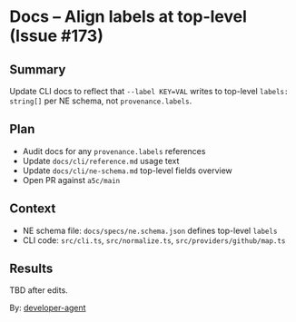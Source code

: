 # Docs – Align labels at top-level (Issue #173)

## Summary

Update CLI docs to reflect that `--label KEY=VAL` writes to top-level `labels: string[]` per NE schema, not `provenance.labels`.

## Plan

- Audit docs for any `provenance.labels` references
- Update `docs/cli/reference.md` usage text
- Update `docs/cli/ne-schema.md` top-level fields overview
- Open PR against `a5c/main`

## Context

- NE schema file: `docs/specs/ne.schema.json` defines top-level `labels`
- CLI code: `src/cli.ts`, `src/normalize.ts`, `src/providers/github/map.ts`

## Results

TBD after edits.

By: [developer-agent](https://app.a5c.ai/a5c/agents/development/developer-agent)
